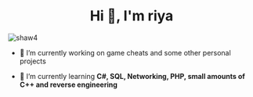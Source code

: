 <h1 align="center">Hi 👋, I'm riya</h1>
<p align="left"> <img src="https://komarev.com/ghpvc/?username=shaw4&label=Profile%20views&color=0e75b6&style=flat" alt="shaw4" /> </p>

- 🔭 I’m currently working on game cheats and some other personal projects

- 🌱 I’m currently learning **C#, SQL, Networking, PHP, small amounts of C++ and reverse engineering**
